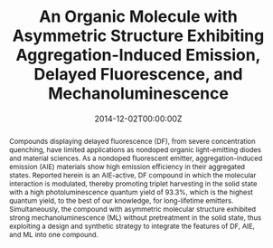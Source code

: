 ---
title: 'An Organic Molecule with Asymmetric Structure Exhibiting Aggregation-Induced Emission, Delayed Fluorescence, and Mechanoluminescence'

# Authors
# If you created a profile for a user (e.g. the default `admin` user), write the username (folder name) here
# and it will be replaced with their full name and linked to their profile.
authors:
  - Shidang Xu
  - Tingting Liu
  - Yingxiao Mu
  - Yi-Fan Wang
  - Zhenguo Chi*
  - Chang-Cheng Lo
  - Siwei Liu
  - Yi Zhang*
  - Alan Lien
  - Jiarui Xu*

# Author notes (optional)
author_notes:
  - 'Equal contribution'
  - 'Equal contribution'
  - 'Equal contribution'
  - 'Equal contribution'
  - 'Corresponding author'
  - 'Equal contribution'
  - 'Equal contribution'
  - 'Corresponding author'
  - 'Equal contribution'
  - 'Corresponding author'


date: '2014-12-02T00:00:00Z'
doi: '10.1002/anie.201409767'

# Schedule page publish date (NOT publication's date).
publishDate: '2015-01-12T00:00:00Z'

# Publication type.
# Accepts a single type but formatted as a YAML list (for Hugo requirements).
# Enter a publication type from the CSL standard.
publication_types: ['article-journal']

# Publication name and optional abbreviated publication name.
publication: In *Angewandte Chemie International Edition*
publication_short: In *Angew Chem Int Ed Engl.*

abstract: Compounds displaying delayed fluorescence (DF), from severe concentration quenching, have limited applications as nondoped organic light-emitting diodes and material sciences. As a nondoped fluorescent emitter, aggregation-induced emission (AIE) materials show high emission efficiency in their aggregated states. Reported herein is an AIE-active, DF compound in which the molecular interaction is modulated, thereby promoting triplet harvesting in the solid state with a high photoluminescence quantum yield of 93.3%, which is the highest quantum yield, to the best of our knowledge, for long-lifetime emitters. Simultaneously, the compound with asymmetric molecular structure exhibited strong mechanoluminescence (ML) without pretreatment in the solid state, thus exploiting a design and synthetic strategy to integrate the features of DF, AIE, and ML into one compound.

# Summary. An optional shortened abstract.
summary: Compounds displaying delayed fluorescence (DF), from severe concentration quenching, have limited applications as nondoped organic light-emitting diodes and material sciences. As a nondoped fluorescent emitter, aggregation-induced emission (AIE) materials show high emission efficiency in their aggregated states. Reported herein is an AIE-active, DF compound in which the molecular interaction is modulated, thereby promoting triplet harvesting in the solid state with a high photoluminescence quantum yield of 93.3%, which is the highest quantum yield, to the best of our knowledge, for long-lifetime emitters. Simultaneously, the compound with asymmetric molecular structure exhibited strong mechanoluminescence (ML) without pretreatment in the solid state, thus exploiting a design and synthetic strategy to integrate the features of DF, AIE, and ML into one compound.

tags: []

# Display this page in the Featured widget?
featured: true

# Custom links (uncomment lines below)
# links:
# - name: Custom Link
#   url: http://example.org

url_pdf: 'https://onlinelibrary.wiley.com/doi/epdf/10.1002/anie.201409767?saml_referrer'
url_code: ''
url_dataset: ''
url_poster: ''
url_project: ''
url_slides: ''
url_source: ''
url_video: ''

# Featured image
# To use, add an image named `featured.jpg/png` to your page's folder.
# image:
#   caption: 'Image credit: [**Unsplash**](https://unsplash.com/photos/pLCdAaMFLTE)'
#   focal_point: ''
#   preview_only: false
---
